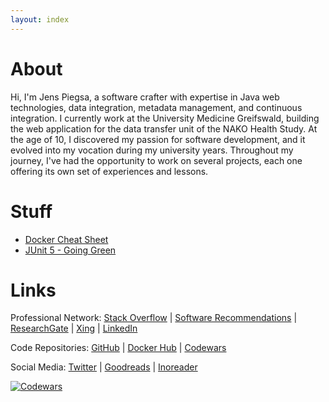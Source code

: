 ```yaml
---
layout: index
---
```


# About

Hi, I'm Jens Piegsa, a software crafter with expertise in Java web technologies, data integration, metadata management, and continuous integration. I currently work at the University Medicine Greifswald, building the web application for the data transfer unit of the NAKO Health Study. At the age of 10, I discovered my passion for software development, and it evolved into my vocation during my university years. Throughout my journey, I've had the opportunity to work on several projects, each one offering its own set of experiences and lessons.

# Stuff

* [Docker Cheat Sheet](https://docker.jens-piegsa.com/)
* [JUnit 5 - Going Green](https://junit.jens-piegsa.com/)

# Links

Professional Network: [Stack Overflow](http://stackoverflow.com/users/1725096/jens-piegsa) &#124; [Software Recommendations](http://softwarerecs.stackexchange.com/users/138/jens-piegsa) &#124; [ResearchGate](https://www.researchgate.net/profile/Jens_Piegsa) &#124; [Xing](https://www.xing.com/profile/Jens_Piegsa) &#124; [LinkedIn](https://www.linkedin.com/in/jens-piegsa-771a4752/)

Code Repositories: [GitHub](https://github.com/JensPiegsa/) &#124; [Docker Hub](https://hub.docker.com/u/piegsaj/) &#124; [Codewars](https://www.codewars.com/users/JensPiegsa/)

Social Media: [Twitter](https://twitter.com/jenspiegsa) &#124; [Goodreads](https://www.goodreads.com/review/list/30411560-jens?shelf=read&view=covers&order=d&sort=date_added) &#124; [Inoreader](https://www.inoreader.com/stream/user/1006120418/tag/Shared) 

[![Codewars](https://www.codewars.com/users/JensPiegsa/badges/large)](https://www.codewars.com/users/JensPiegsa/)
